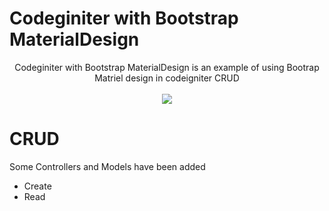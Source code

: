 # Codeginiter with Bootstrap MaterialDesign

<p align="center">
Codeginiter with Bootstrap MaterialDesign is an example of using Bootrap Matriel design in codeigniter CRUD
<br><br>
  <img src="http://s21.postimg.org/vlvgsix07/screenshot_bootstrap_material_design.jpg"/>
</p>

# CRUD

Some Controllers and Models have been added
* Create
* Read
